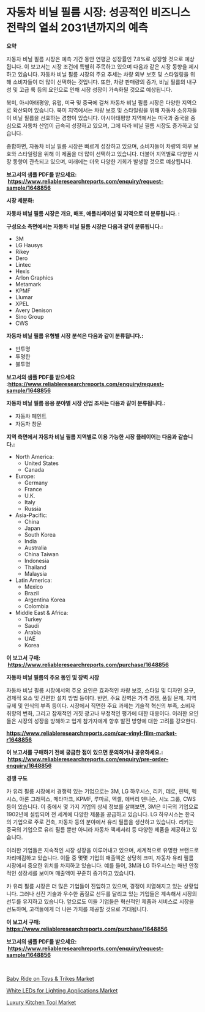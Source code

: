 <p><h1>자동차 비닐 필름 시장: 성공적인 비즈니스 전략의 열쇠 2031년까지의 예측</h1></p><p><strong>요약</strong></p>
<p><p>자동차 비닐 필름 시장은 예측 기간 동안 연평균 성장률인 7.8%로 성장할 것으로 예상됩니다. 이 보고서는 시장 조건에 특별히 주목하고 있으며 다음과 같은 시장 동향을 제시하고 있습니다. 자동차 비닐 필름 시장의 주요 추세는 차량 외부 보호 및 스타일링을 위해 소비자들이 더 많이 선택하는 것입니다. 또한, 차량 판매량의 증가, 비닐 필름의 내구성 및 고급 룩 등의 요인으로 인해 시장 성장이 가속화될 것으로 예상됩니다. </p><p>북미, 아시아태평양, 유럽, 미국 및 중국에 걸쳐 자동차 비닐 필름 시장은 다양한 지역으로 확산되어 있습니다. 북미 지역에서는 차량 보호 및 스타일링을 위해 자동차 소유자들이 비닐 필름을 선호하는 경향이 있습니다. 아시아태평양 지역에서는 미국과 중국을 중심으로 자동차 산업이 급속히 성장하고 있으며, 그에 따라 비닐 필름 시장도 증가하고 있습니다.</p><p>종합하면, 자동차 비닐 필름 시장은 빠르게 성장하고 있으며, 소비자들이 차량의 외부 보호와 스타일링을 위해 이 제품을 더 많이 선택하고 있습니다. 더불어 지역별로 다양한 시장 동향이 관측되고 있으며, 미래에는 더욱 다양한 기회가 발생할 것으로 예상됩니다.</p></p>
<p><strong>보고서의 샘플 PDF를 받으세요: &nbsp;<a href="https://www.reliableresearchreports.com/enquiry/request-sample/1648856">https://www.reliableresearchreports.com/enquiry/request-sample/1648856</a></strong></p>
<p><strong>시장 세분화:</strong></p>
<p><strong> 자동차 비닐 필름 시장은 개요, 배포, 애플리케이션 및 지역으로 더 분류됩니다. :</strong></p>
<p><strong>구성요소 측면에서는 자동차 비닐 필름 시장은 다음과 같이 분류됩니다.:</strong></p>
<p><ul><li>3M</li><li>LG Hausys</li><li>Rikey</li><li>Dero</li><li>Lintec</li><li>Hexis</li><li>Arlon Graphics</li><li>Metamark</li><li>KPMF</li><li>Llumar</li><li>XPEL</li><li>Avery Denison</li><li>Sino Group</li><li>CWS</li></ul></p>
<p><strong> 자동차 비닐 필름 유형별 시장 분석은 다음과 같이 분류됩니다.:</strong></p>
<p><ul><li>반투명</li><li>투명한</li><li>불투명</li></ul></p>
<p><strong>보고서의 샘플 PDF를 받으세요 :<a href="https://www.reliableresearchreports.com/enquiry/request-sample/1648856">https://www.reliableresearchreports.com/enquiry/request-sample/1648856</a></strong></p>
<p><strong> 자동차 비닐 필름 응용 분야별 시장 산업 조사는 다음과 같이 분류됩니다.:</strong></p>
<p><ul><li>자동차 페인트</li><li>자동차 창문</li></ul></p>
<p><strong>지역 측면에서 자동차 비닐 필름 지역별로 이용 가능한 시장 플레이어는 다음과 같습니다.:</strong></p>
<p><ul>
    <li>
        North America:
        <ul>
            <li>United States</li>
            <li>Canada</li>
        </ul>
    </li>
    <li>
        Europe:
        <ul>
            <li>Germany</li>
            <li>France</li>
            <li>U.K.</li>
            <li>Italy</li>
            <li>Russia</li>
        </ul>
    </li>
    <li>
        Asia-Pacific:
        <ul>
            <li>China</li>
            <li>Japan</li>
            <li>South Korea</li>
            <li>India</li>
            <li>Australia</li>
            <li>China Taiwan</li>
            <li>Indonesia</li>
            <li>Thailand</li>
            <li>Malaysia</li>
        </ul>
    </li>
    <li>
        Latin America:
        <ul>
            <li>Mexico</li>
            <li>Brazil</li>
            <li>Argentina Korea</li>
            <li>Colombia</li>
        </ul>
    </li>
    <li>
        Middle East & Africa:
        <ul>
            <li>Turkey</li>
            <li>Saudi</li>
            <li>Arabia</li>
            <li>UAE</li>
            <li>Korea</li>
        </ul>
    </li>
    </ul></p>
<p><strong>이 보고서 구매: &nbsp;<a href="https://www.reliableresearchreports.com/purchase/1648856">https://www.reliableresearchreports.com/purchase/1648856</a></strong></p>
<p><strong>자동차 비닐 필름의 주요 동인 및 장벽 시장</strong></p>
<p><p>자동차 비닐 필름 시장에서의 주요 요인은 효과적인 차량 보호, 스타일 및 디자인 요구, 경제적 요소 및 간편한 설치 방법 등이다. 반면, 주요 장벽은 가격 경쟁, 품질 문제, 지역 규제 및 인식의 부족 등이다. 시장에서 직면한 주요 과제는 기술적 혁신의 부족, 소비자 취향의 변화, 그리고 잠재적인 거짓 광고나 부정적인 평가에 대한 대응이다. 이러한 요인들은 시장의 성장을 방해하고 업계 참가자에게 향후 발전 방향에 대한 고려를 강요한다.</p></p>
<p><strong><a href="https://www.reliableresearchreports.com/car-vinyl-film-market-r1648856">https://www.reliableresearchreports.com/car-vinyl-film-market-r1648856</a></strong></p>
<p><strong>이 보고서를 구매하기 전에 궁금한 점이 있으면 문의하거나 공유하세요.: &nbsp;<a href="https://www.reliableresearchreports.com/enquiry/pre-order-enquiry/1648856">https://www.reliableresearchreports.com/enquiry/pre-order-enquiry/1648856</a></strong></p>
<p><strong>경쟁 구도</strong></p>
<p><p>카 유리 필름 시장에서 경쟁력 있는 기업으로는 3M, LG 하우시스, 리키, 데로, 린텍, 헥시스, 아론 그래픽스, 메타마크, KPMF, 루마르, 엑셀, 에버리 덴니슨, 시노 그룹, CWS 등이 있습니다. 이 중에서 몇 가지 기업의 상세 정보를 살펴보면, 3M은 미국의 기업으로 1902년에 설립되어 전 세계에 다양한 제품을 공급하고 있습니다. LG 하우시스는 한국의 기업으로 주로 건축, 자동차 등의 분야에서 유리 필름을 생산하고 있습니다. 리키는 중국의 기업으로 유리 필름 뿐만 아니라 자동차 액세서리 등 다양한 제품을 제공하고 있습니다.</p><p>이러한 기업들은 지속적인 시장 성장을 이루어내고 있으며, 세계적으로 유명한 브랜드로 자리매김하고 있습니다. 이들 중 몇몇 기업의 매출액은 상당히 크며, 자동차 유리 필름 시장에서 중요한 위치를 차지하고 있습니다. 예를 들어, 3M과 LG 하우시스는 매년 안정적인 성장세를 보이며 매출액이 꾸준히 증가하고 있습니다.</p><p>카 유리 필름 시장은 더 많은 기업들이 진입하고 있으며, 경쟁이 치열해지고 있는 상황입니다. 그러나 선진 기술과 우수한 품질로 선두를 달리고 있는 기업들은 계속해서 시장의 선두를 유지하고 있습니다. 앞으로도 이들 기업들은 혁신적인 제품과 서비스로 시장을 선도하며, 고객들에게 더 나은 가치를 제공할 것으로 기대됩니다.</p></p>
<p><strong>이 보고서 구매: &nbsp; <a href="https://www.reliableresearchreports.com/purchase/1648856">https://www.reliableresearchreports.com/purchase/1648856</a></strong></p>
<p><strong>보고서의 샘플 PDF를 받으세요: &nbsp;<a href="https://www.reliableresearchreports.com/enquiry/request-sample/1648856">https://www.reliableresearchreports.com/enquiry/request-sample/1648856</a></strong><strong></strong></p>
<p>&nbsp;</p>
<p><p><a href="https://www.linkedin.com/pulse/baby-ride-toys-amp-trikes-market-exploring-share-trends-dfztc?trackingId=QvCdymGljY9X9RXM7RARPw%3D%3D">Baby Ride on Toys & Trikes Market</a></p><p><a href="https://www.linkedin.com/pulse/white-leds-lighting-applications-market-trends-forecast-competitive-jbd1f?trackingId=4pYYpDa4lliPIoX2f4bL%2BQ%3D%3D">White LEDs for Lighting Applications Market</a></p><p><a href="https://www.linkedin.com/pulse/luxury-kitchen-tool-market-size-trends-complete-industry-unfrf?trackingId=j2o%2BF80%2F6mMqnNk1W6qK1Q%3D%3D">Luxury Kitchen Tool Market</a></p></p>
